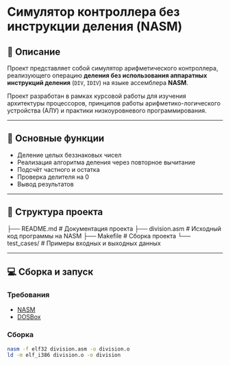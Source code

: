 # Симулятор контроллера без инструкции деления (NASM)

## 📘 Описание

Проект представляет собой симулятор арифметического контроллера, реализующего операцию **деления без использования аппаратных инструкций деления** (`DIV`, `IDIV`) на языке ассемблера **NASM**.

Проект разработан в рамках курсовой работы для изучения архитектуры процессоров, принципов работы арифметико-логического устройства (АЛУ) и практики низкоуровневого программирования.

---

## 🔧 Основные функции

- Деление целых беззнаковых чисел
- Реализация алгоритма деления через повторное вычитание
- Подсчёт частного и остатка
- Проверка делителя на 0
- Вывод результатов

---

## 📂 Структура проекта
├── README.md            # Документация проекта
├── division.asm         # Исходный код программы на NASM
├── Makefile             # Сборка проекта
└── test_cases/          # Примеры входных и выходных данных

---

## 💻 Сборка и запуск

### Требования

- [NASM](https://www.nasm.us/)
- [DOSBox](https://www.dosbox.com/)

### Сборка

```bash
nasm -f elf32 division.asm -o division.o
ld -m elf_i386 division.o -o division
